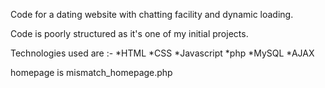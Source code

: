 Code for a dating website with chatting facility and dynamic loading.

Code is poorly structured as it's one of my initial projects.

Technologies used are :-
   *HTML
   *CSS
   *Javascript
   *php
   *MySQL
   *AJAX
   
   homepage is mismatch_homepage.php
  
